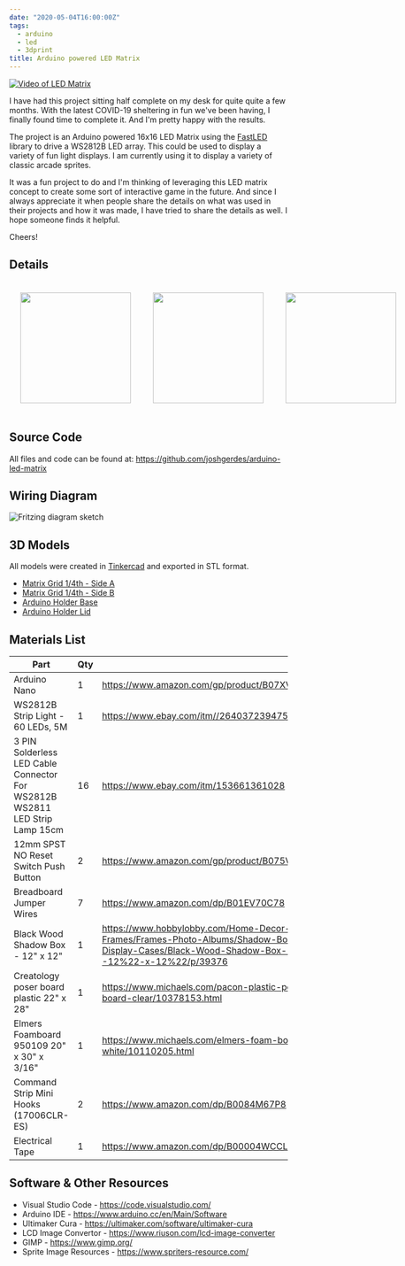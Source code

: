 ```yaml
---
date: "2020-05-04T16:00:00Z"
tags:
  - arduino
  - led
  - 3dprint
title: Arduino powered LED Matrix
---
```


[![Video of LED Matrix](https://github.com/joshgerdes/arduino-led-matrix/blob/master/resources/images/LED_Matrix.gif?raw=true)](https://www.youtube.com/watch?v=froi3urcf1Y)

I have had this project sitting half complete on my desk for quite quite a few months. With the latest COVID-19 sheltering in fun we've been having, I finally found time to complete it.  And I'm pretty happy with the results.

The project is an Arduino powered 16x16 LED Matrix using the [FastLED](http://fastled.io/) library to drive a WS2812B LED array. This could be used to display a variety of fun light displays. I am currently using it to display a variety of classic arcade sprites.

It was a fun project to do and I'm thinking of leveraging this LED matrix concept to create some sort of interactive game in the future. And since I always appreciate it when people share the details on what was used in their projects and how it was made, I have tried to share the details as well. I hope someone finds it helpful.

Cheers!

## Details

<div style="display: flex;">
<img src="https://github.com/joshgerdes/arduino-led-matrix/blob/master/resources/images/front.jpg?raw=true" height="200px" style="margin: 20px;" />
<img src="https://github.com/joshgerdes/arduino-led-matrix/blob/master/resources/images/back.jpg?raw=true" height="200px" style="margin: 20px;" />
<img src="https://github.com/joshgerdes/arduino-led-matrix/blob/master/resources/images/wiring.jpg?raw=true" height="200px" style="margin: 20px;" />
</div>

## Source Code

All files and code can be found at: https://github.com/joshgerdes/arduino-led-matrix

## Wiring Diagram

![Fritzing diagram sketch](https://github.com/joshgerdes/arduino-led-matrix/blob/master/resources/wiring-diagram_bb.png?raw=true)

## 3D Models

All models were created in [Tinkercad](https://www.tinkercad.com/) and exported in STL format.

- [Matrix Grid 1/4th - Side A](https://github.com/joshgerdes/arduino-led-matrix/blob/master/resources/models/LED_Matrix_4th_SideA.stl)
- [Matrix Grid 1/4th - Side B](https://github.com/joshgerdes/arduino-led-matrix/blob/master/resources/models/LED_Matrix_4th_SideB.stl)
- [Arduino Holder Base](https://github.com/joshgerdes/arduino-led-matrix/blob/master/resources/models/Nano_Holder_Base.stl)
- [Arduino Holder Lid](https://github.com/joshgerdes/arduino-led-matrix/blob/master/resources/models/Nano_Holder_Lid.stl)
  
## Materials List

| Part | Qty |   |
|---|---|---|
| Arduino Nano | 1 | https://www.amazon.com/gp/product/B07XVYBR9Y |
| WS2812B Strip Light - 60 LEDs, 5M | 1  | https://www.ebay.com/itm//264037239475 |
| 3 PIN Solderless LED Cable Connector For WS2812B WS2811 LED Strip Lamp 15cm  | 16  | https://www.ebay.com/itm/153661361028 |
| 12mm SPST NO Reset Switch Push Button | 2  | https://www.amazon.com/gp/product/B075VBWFM6 |
| Breadboard Jumper Wires | 7 | https://www.amazon.com/dp/B01EV70C78 |
| Black Wood Shadow Box - 12" x 12" | 1 | https://www.hobbylobby.com/Home-Decor-Frames/Frames-Photo-Albums/Shadow-Boxes-Display-Cases/Black-Wood-Shadow-Box---12%22-x-12%22/p/39376 |
| Creatology poser board plastic 22" x 28" | 1 | https://www.michaels.com/pacon-plastic-poster-board-clear/10378153.html |
| Elmers Foamboard 950109 20" x 30" x 3/16" | 1 | https://www.michaels.com/elmers-foam-board-white/10110205.html |
| Command Strip Mini Hooks (17006CLR-ES) | 2 | https://www.amazon.com/dp/B0084M67P8 |
| Electrical Tape | 1 | https://www.amazon.com/dp/B00004WCCL |

## Software & Other Resources

- Visual Studio Code - https://code.visualstudio.com/
- Arduino IDE - https://www.arduino.cc/en/Main/Software
- Ultimaker Cura - https://ultimaker.com/software/ultimaker-cura
- LCD Image Convertor - https://www.riuson.com/lcd-image-converter
- GIMP - https://www.gimp.org/
- Sprite Image Resources - https://www.spriters-resource.com/